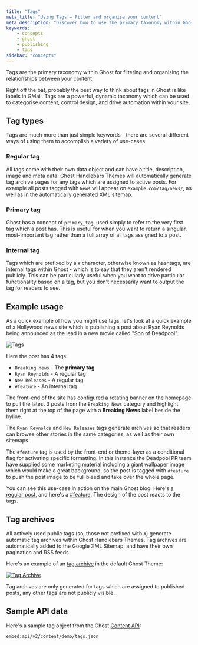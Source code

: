 ```yaml
---
title: "Tags"
meta_title: "Using Tags – Filter and organise your content"
meta_description: "Discover how to use the primary taxonomy within Ghost for filtering and organising content with ease, control design, and drive automation within your site."
keywords:
    - concepts
    - ghost
    - publishing
    - tags
sidebar: "concepts"
---
```


Tags are the primary taxonomy within Ghost for filtering and organising the relationships between your content.

Right off the bat, probably the best way to think about tags in Ghost is like labels in GMail. Tags are a powerful, dynamic taxonomy which can be used to categorise content, control design, and drive automation within your site.


## Tag types

Tags are much more than just simple keywords - there are several different ways of using them to accomplish a variety of use-cases.

### Regular tag

All tags come with their own data object and can have a title, description, image and meta data. Ghost Handlebars Themes will automatically generate tag archive pages for any tags which are assigned to active posts. For example all posts tagged with `News` will appear on `example.com/tag/news/`, as well as in the automatically generated XML sitemap.

### Primary tag

Ghost has a concept of `primary_tag`, used simply to refer to the very first tag which a post has. This is useful for when you want to return a singular, most-important tag rather than a full array of all tags assigned to a post.

### Internal tag

Tags which are prefixed by a `#` character, otherwise known as hashtags, are internal tags within Ghost - which is to say that they aren't rendered publicly. This can be particularly useful when you want to drive particular functionality based on a tag, but you don't necessarily want to output the tag for readers to see.


## Example usage

As a quick example of how you might use tags, let's look at a quick example of a Hollywood news site which is publishing a post about Ryan Reynolds being announced as the lead in a new movie called "Son of Deadpool".

![Tags](../images/concepts/tags.png)

Here the post has 4 tags:

- `Breaking news` - The **primary tag**
- `Ryan Reynolds` - A regular tag
- `New Releases` - A regular tag
- `#feature` - An internal tag

The front-end of the site has configured a rotating banner on the homepage to pull the latest 3 posts from the `Breaking News` category and highlight them right at the top of the page with a **Breaking News** label beside the byline.

The `Ryan Reynolds` and `New Releases` tags generate archives so that readers can browse other stories in the same categories, as well as their own sitemaps.

The `#feature` tag is used by the front-end or theme-layer as a conditional flag for activating specific formatting. In this instance the Deadpool PR team have supplied some marketing material including a giant wallpaper image which would make a great background, so the post is tagged with `#feature` to push the post image to be full bleed and take over the whole page.

You can see this use-case in action on the main Ghost blog. Here's [a regular post](https://ghost.org/blog/image-galleries/), and here's a [#feature](https://ghost.org/blog/5/). The design of the post reacts to the tags.


## Tag archives

All actively used public tags (so, those not prefixed with `#`) generate automatic tag archives within Ghost Handlebars Themes. Tag archives are automatically added to the Google XML Sitemap, and have their own pagination and RSS feeds.

Here's an example of an [tag archive](https://demo.ghost.io/tag/getting-started/) in the default Ghost Theme:

[![Tag Archive](../images/concepts/tag-archive.jpg)](https://demo.ghost.io/tag/getting-started/)

Tag archives are only generated for tags which are assigned to published posts, any other tags are not publicly visible.


## Sample API data

Here's a sample tag object from the Ghost [Content API](/api/content/):

`embed:api/v2/content/demo/tags.json`
